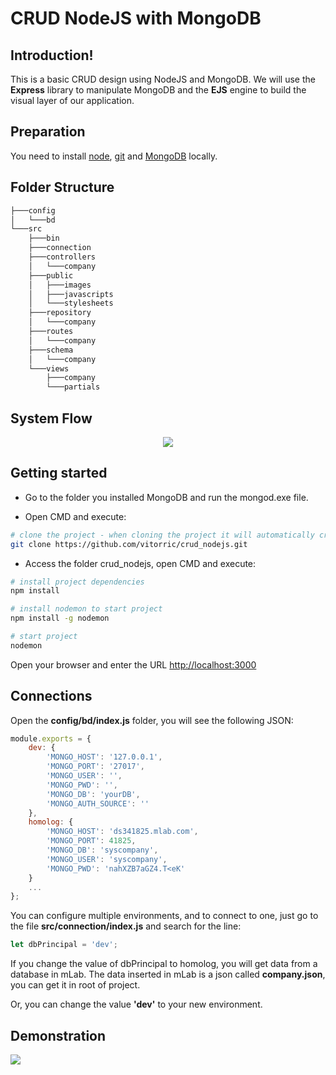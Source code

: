 # CRUD NodeJS with MongoDB

## Introduction!
This is a basic CRUD design using NodeJS and MongoDB. We will use the **Express** library to manipulate MongoDB and the **EJS** engine to build the visual layer of our application. 

## Preparation

You need to install [node](http://nodejs.org/), [git](https://git-scm.com/) and [MongoDB](https://www.mongodb.com/download-center/community) locally. 

## Folder Structure

``` bash
├───config
│   └───bd
└───src
    ├───bin
    ├───connection
    ├───controllers
    │   └───company
    ├───public
    │   ├───images
    │   ├───javascripts
    │   └───stylesheets
    ├───repository
    │   └───company
    ├───routes
    │   └───company
    ├───schema
    │   └───company
    └───views
        ├───company
        └───partials
```

## System Flow

<p align="center">
  <img src="https://uploaddeimagens.com.br/images/001/896/019/original/crud_nodejs.png?1550085841">
</p>

## Getting started
 
 * Go to the folder you installed MongoDB and run the mongod.exe file.

 * Open CMD and execute:
```bash
# clone the project - when cloning the project it will automatically create a folder named crud_nodejs
git clone https://github.com/vitorric/crud_nodejs.git
```
 * Access the folder crud_nodejs, open CMD and execute:
```bash
# install project dependencies
npm install

# install nodemon to start project
npm install -g nodemon

# start project
nodemon
```

Open your browser and enter the URL [http://localhost:3000](http://localhost:3000)

## Connections

Open the **config/bd/index.js** folder, you will see the following JSON:

```js
module.exports = {
    dev: {
        'MONGO_HOST': '127.0.0.1',
        'MONGO_PORT': '27017',
        'MONGO_USER': '',
        'MONGO_PWD': '',
        'MONGO_DB': 'yourDB',
        'MONGO_AUTH_SOURCE': ''
    },
    homolog: {
        'MONGO_HOST': 'ds341825.mlab.com',
        'MONGO_PORT': 41825,
        'MONGO_DB': 'syscompany',
        'MONGO_USER': 'syscompany',
        'MONGO_PWD': 'nahXZB7aGZ4.T<eK'
    }
    ...
};
```

You can configure multiple environments, and to connect to one, just go to the file **src/connection/index.js** and search for the line:

```js
let dbPrincipal = 'dev';
```

If you change the value of dbPrincipal to homolog, you will get data from a database in mLab. The data inserted in mLab is a json called **company.json**, you can get it in root of project.

Or, you can change the value **'dev'** to your new environment.

## Demonstration

![](crud_nodejs.gif)
